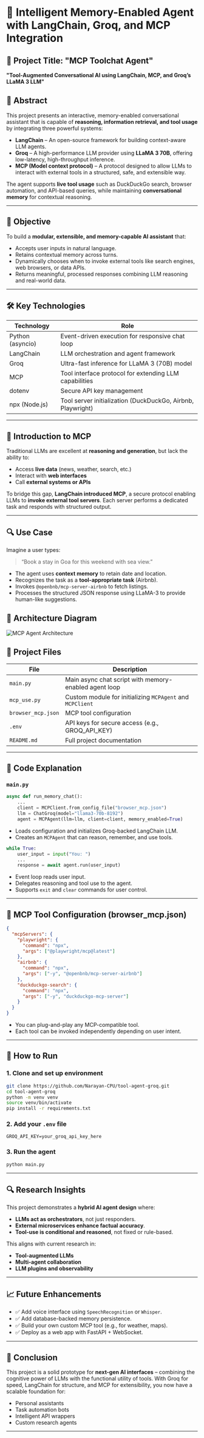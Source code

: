 

# 🧠 Intelligent Memory-Enabled Agent with LangChain, Groq, and MCP Integration

## 📘 Project Title:  **"MCP Toolchat Agent"**

**"Tool-Augmented Conversational AI using LangChain, MCP, and Groq’s LLaMA 3 LLM"**


## 📝 Abstract

This project presents an interactive, memory-enabled conversational assistant that is capable of **reasoning, information retrieval, and tool usage** by integrating three powerful systems:

* **LangChain** – An open-source framework for building context-aware LLM agents.
* **Groq** – A high-performance LLM provider using **LLaMA 3 70B**, offering low-latency, high-throughput inference.
* **MCP (Model context protocol)** – A protocol designed to allow LLMs to interact with external tools in a structured, safe, and extensible way.

The agent supports **live tool usage** such as DuckDuckGo search, browser automation, and API-based queries, while maintaining **conversational memory** for contextual reasoning.

---

## 🎯 Objective

To build a **modular, extensible, and memory-capable AI assistant** that:

* Accepts user inputs in natural language.
* Retains contextual memory across turns.
* Dynamically chooses when to invoke external tools like search engines, web browsers, or data APIs.
* Returns meaningful, processed responses combining LLM reasoning and real-world data.

---

## 🛠️ Key Technologies

| Technology       | Role                                                        |
| ---------------- | ----------------------------------------------------------- |
| Python (asyncio) | Event-driven execution for responsive chat loop             |
| LangChain        | LLM orchestration and agent framework                       |
| Groq             | Ultra-fast inference for LLaMA 3 (70B) model                |
| MCP              | Tool interface protocol for extending LLM capabilities      |
| dotenv           | Secure API key management                                   |
| npx (Node.js)    | Tool server initialization (DuckDuckGo, Airbnb, Playwright) |

---

## 🧩 Introduction to MCP

Traditional LLMs are excellent at **reasoning and generation**, but lack the ability to:

* Access **live data** (news, weather, search, etc.)
* Interact with **web interfaces**
* Call **external systems or APIs**

To bridge this gap, **LangChain introduced MCP**, a secure protocol enabling LLMs to **invoke external tool servers**. Each server performs a dedicated task and responds with structured output.

---

## 🔍 Use Case

Imagine a user types:

> “Book a stay in Goa for this weekend with sea view.”

* The agent uses **context memory** to retain date and location.
* Recognizes the task as a **tool-appropriate task** (Airbnb).
* Invokes `@openbnb/mcp-server-airbnb` to fetch listings.
* Processes the structured JSON response using LLaMA-3 to provide human-like suggestions.

## 🧠 Architecture Diagram

![MCP Agent Architecture](images/mcp-arch.png)


## 📁 Project Files

| File               | Description                                               |
| ------------------ | --------------------------------------------------------- |
| `main.py`          | Main async chat script with memory-enabled agent loop     |
| `mcp_use.py`       | Custom module for initializing `MCPAgent` and `MCPClient` |
| `browser_mcp.json` | MCP tool configuration                                    |
| `.env`             | API keys for secure access (e.g., GROQ\_API\_KEY)         |
| `README.md`        | Full project documentation                                |

---

## 🧠 Code Explanation

### `main.py`

```python
async def run_memory_chat():
    ...
    client = MCPClient.from_config_file("browser_mcp.json")
    llm = ChatGroq(model="llama3-70b-8192")
    agent = MCPAgent(llm=llm, client=client, memory_enabled=True)
```

* Loads configuration and initializes Groq-backed LangChain LLM.
* Creates an `MCPAgent` that can reason, remember, and use tools.

```python
while True:
    user_input = input("You: ")
    ...
    response = await agent.run(user_input)
```

* Event loop reads user input.
* Delegates reasoning and tool use to the agent.
* Supports `exit` and `clear` commands for user control.

---

## 🔧 MCP Tool Configuration (browser\_mcp.json)

```json
{
  "mcpServers": {
    "playwright": {
      "command": "npx",
      "args": ["@playwright/mcp@latest"]
    },
    "airbnb": {
      "command": "npx",
      "args": ["-y", "@openbnb/mcp-server-airbnb"]
    },
    "duckduckgo-search": {
      "command": "npx",
      "args": ["-y", "duckduckgo-mcp-server"]
    }
  }
}
```

* You can plug-and-play any MCP-compatible tool.
* Each tool can be invoked independently depending on user intent.

---

## 🚀 How to Run

### 1. Clone and set up environment

```bash
git clone https://github.com/Narayan-CPU/tool-agent-groq.git
cd tool-agent-groq
python -m venv venv
source venv/bin/activate
pip install -r requirements.txt
```

### 2. Add your `.env` file

```dotenv
GROQ_API_KEY=your_groq_api_key_here
```

### 3. Run the agent

```bash
python main.py
```

---

## 🔍 Research Insights

This project demonstrates a **hybrid AI agent design** where:

* **LLMs act as orchestrators**, not just responders.
* **External microservices enhance factual accuracy**.
* **Tool-use is conditional and reasoned**, not fixed or rule-based.

This aligns with current research in:

* **Tool-augmented LLMs**
* **Multi-agent collaboration**
* **LLM plugins and observability**

---

## 📈 Future Enhancements

* ✅ Add voice interface using `SpeechRecognition` or `Whisper`.
* ✅ Add database-backed memory persistence.
* ✅ Build your own custom MCP tool (e.g., for weather, maps).
* ✅ Deploy as a web app with FastAPI + WebSocket.

---

## 📄 Conclusion

This project is a solid prototype for **next-gen AI interfaces** – combining the cognitive power of LLMs with the functional utility of tools. With Groq for speed, LangChain for structure, and MCP for extensibility, you now have a scalable foundation for:

* Personal assistants
* Task automation bots
* Intelligent API wrappers
* Custom research agents

---





